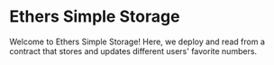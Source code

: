 # Ethers Simple Storage

Welcome to Ethers Simple Storage! Here, we deploy and read from a contract that stores and updates different users' favorite numbers.

